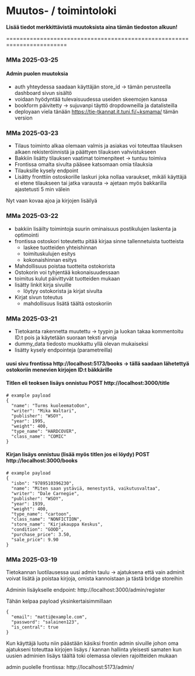 # Muutos- / toimintoloki

**Lisää tiedot merkkittävistä muutoksista aina tämän tiedoston alkuun!**

========================================================================

### MMa 2025-03-25

#### Admin puolen muutoksia
* auth yhteydessa saadaan käyttäjän store_id -> tämän perusteella dashboard sivun sisältö
* voidaan hyödyntää tulevaisuudessa useiden skeemojen kanssa
* bookform päivitetty -> sujuvanpi täyttö dropdowneilla ja datalisteilla
* deployaan viela tänään https://tie-tkannat.it.tuni.fi/~ksmama/ tämän version


### MMa 2025-03-23

* Tilaus toiminto alkaa olemaan valmis ja asiakas voi toteuttaa tilauksen alkaen rekisteröinnistä ja päättyen tilauksen vahvistukseen
* Bakkiin lisätty tilauksen vaatimat toimenpiteet -> tuntuu toimiva
* Frontissa omalta sivulta pääsee katsomaan omia tilauksia
* Tilauksille kysely endpoint
* Lisätty fronttiin ostoskorille laskuri joka nollaa varaukset, mikäli käyttäjä ei etene tilaukseen tai jatka varausta -> ajetaan myös bakkarilla ajastetusti 5 min välein

Nyt vaan kovaa ajoa ja kirjojen lisäilyä


### MMa 2025-03-22

* bakkiin lisäilty toimintoja suurin ominaisuus postikulujen laskenta ja optimointi
* frontissa ostoskori toteutettu pitää kirjaa sinne tallennetuista tuotteista
  * laskee tuotteiden yhteishinnan
  * toimituskulujen esitys
  * kokonaishinnan esitys
* Mahdollisuus poistaa tuotteita ostokorista
* Ostokorin voi tyhjentää kokonaisuudessaan
* toimitus kulut päivittyvät tuotteiden mukaan
* lisätty linkit kirja sivuille 
  * löytyy ostokorista ja kirjat sivulta
* Kirjat sivun toteutus
  * mahdollisuus lisätä täältä ostoskoriin


### MMa 2025-03-21

* Tietokanta rakennetta muutettu -> tyypin ja luokan takaa kommentoitu ID:t pois ja käytetään suoraan teksti arvoja
* dummy_data tiedosto muokkattu yllä olevan mukaiseksi
* lisätty kysely endpointeja (parametreilla)

#### uusi sivu frontissa http://localhost:5173/books -> tällä saadaan lähetettyä ostokoriin menevien kirjojen ID:t bäkkärille

#### Titlen eli teoksen lisäys onnistuu POST http://localhost:3000/title

```
# example payload
{
  "name": "Turms kuoleematoOon",
  "writer": "Mika Waltari",
  "publisher": "WSOY",
  "year": 1995,
  "weight": 400,
  "type_name": "HARDCOVER",
  "class_name": "COMIC"
}
```
#### Kirjan lisäys onnistuu (lisää myös titlen jos ei löydy) POST http://localhost:3000/books
```
# example payload
{
  "isbn": "9789510396230",
  "name": "Miten saan ystäviä, menestystä, vaikutusvaltaa",
  "writer": "Dale Carnegie",
  "publisher": "WSOY",
  "year": 1939,
  "weight": 400,
  "type_name": "cartoon",
  "class_name": "NONFICTION",
  "store_name": "Kirjakauppa Keskus",
  "condition": "GOOD",
  "purchase_price": 3.50,
  "sale_price": 9.90
}
```


### MMa 2025-03-19
Tietokannan luotilausessa uusi admin taulu -> ajatuksena että vain adminit voivat lisätä ja poistaa kirjoja, omista kannoistaan ja tästä bridge storeihin

Adminin lisäykselle endpoint: http://localhost:3000/admin/register

Tähän kelpaa payload yksinkertaisimmillaan 
```
{
  "email": "matti@example.com",
  "password": "salainen123",
  "is_central": true
}
```

Kun käyttäjä luotu niin päästään käsiksi frontin admin sivuille johon oma ajatukseni
toteuttaa kirjojen lisäys / kannan hallinta yleisesti samaten kun uusien adminien lisäys täältä toki olemassa olevien rajoitteiden mukaan

admin puolelle frontissa: http://localhost:5173/admin/
